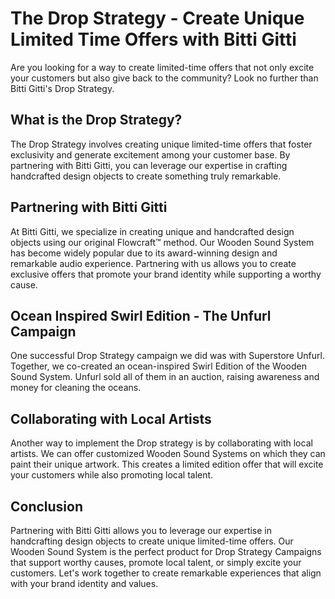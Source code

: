 # The Drop Strategy - Create Unique Limited Time Offers with Bitti Gitti

Are you looking for a way to create limited-time offers that not only excite your customers but also give back to the community? Look no further than Bitti Gitti's Drop Strategy.

## What is the Drop Strategy?

The Drop Strategy involves creating unique limited-time offers that foster exclusivity and generate excitement among your customer base. By partnering with Bitti Gitti, you can leverage our expertise in crafting handcrafted design objects to create something truly remarkable.

## Partnering with Bitti Gitti

At Bitti Gitti, we specialize in creating unique and handcrafted design objects using our original Flowcraft™ method. Our Wooden Sound System has become widely popular due to its award-winning design and remarkable audio experience. Partnering with us allows you to create exclusive offers that promote your brand identity while supporting a worthy cause.

## Ocean Inspired Swirl Edition - The Unfurl Campaign

One successful Drop Strategy campaign we did was with Superstore Unfurl. Together, we co-created an ocean-inspired Swirl Edition of the Wooden Sound System. Unfurl sold all of them in an auction, raising awareness and money for cleaning the oceans.

## Collaborating with Local Artists

Another way to implement the Drop strategy is by collaborating with local artists. We can offer customized Wooden Sound Systems on which they can paint their unique artwork. This creates a limited edition offer that will excite your customers while also promoting local talent.

## Conclusion

Partnering with Bitti Gitti allows you to leverage our expertise in handcrafting design objects to create unique limited-time offers. Our Wooden Sound System is the perfect product for Drop Strategy Campaigns that support worthy causes, promote local talent, or simply excite your customers. Let's work together to create remarkable experiences that align with your brand identity and values.
